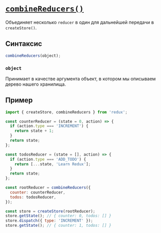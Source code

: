 # [`combineReducers()`](../index.md)

Объединяет несколько `reducer` в один для дальнейшей передачи в `createStore()`.

## Синтаксис

```jsx
combineReducers(object);
```

### `object`

Принимает в качестве аргумента объект, в котором мы описываем дерево нашего хранилища.

## Пример

```jsx
import { createStore, combineReducers } from 'redux';

const counterReducer = (state = 0, action) => {
  if (action.type === 'INCREMENT') {
    return state + 1;
  }
  return state;
};

const todosReducer = (state = [], action) => {
  if (action.type === 'ADD_TODO') {
    return [...state, 'Learn Redux'];
  }
  return state;
};

const rootReducer = combineReducers({
  counter: counterReducer,
  todos: todosReducer,
});

const store = createStore(rootReducer);
store.getState(); // { counter: 0, todos: [] }
store.dispatch({ type: 'INCREMENT' });
store.getState(); // { counter: 1, todos: [] }
```
